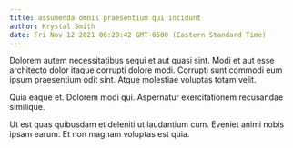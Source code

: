 ```yaml
---
title: assumenda omnis praesentium qui incidunt
author: Krystal Smith
date: Fri Nov 12 2021 06:29:42 GMT-0500 (Eastern Standard Time)
---
```

Dolorem autem necessitatibus sequi et aut quasi sint. Modi et aut esse architecto dolor itaque corrupti dolore modi. Corrupti sunt commodi eum ipsum praesentium odit sint. Atque molestiae voluptas totam velit.

 Quia eaque et. Dolorem modi qui. Aspernatur exercitationem recusandae similique.

 Ut est quas quibusdam et deleniti ut laudantium cum. Eveniet animi nobis ipsam earum. Et non magnam voluptas est quia.